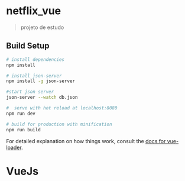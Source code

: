 # netflix_vue

> projeto de estudo

## Build Setup

``` bash
# install dependencies
npm install

# install json-server
npm install -g json-server

#start json server
json-server --watch db.json

#  serve with hot reload at localhost:8080
npm run dev

# build for production with minification
npm run build
```

For detailed explanation on how things work, consult the [docs for vue-loader](http://vuejs.github.io/vue-loader).
# VueJs
